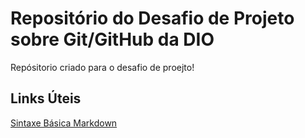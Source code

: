 # Repositório do Desafio de Projeto sobre Git/GitHub da DIO
Repósitorio criado para o desafio de proejto!

## Links Úteis
[Sintaxe Básica Markdown](https://www.markdownguide.org/)
